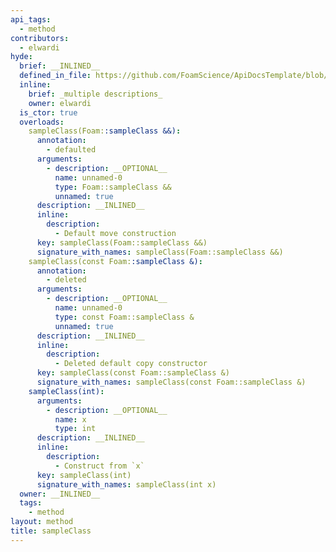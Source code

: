 ```yaml
---
api_tags:
  - method
contributors:
  - elwardi
hyde:
  brief: __INLINED__
  defined_in_file: https://github.com/FoamScience/ApiDocsTemplate/blob/main/code/lib2/sampleClass/sampleClass.H
  inline:
    brief: _multiple descriptions_
    owner: elwardi
  is_ctor: true
  overloads:
    sampleClass(Foam::sampleClass &&):
      annotation:
        - defaulted
      arguments:
        - description: __OPTIONAL__
          name: unnamed-0
          type: Foam::sampleClass &&
          unnamed: true
      description: __INLINED__
      inline:
        description:
          - Default move construction
      key: sampleClass(Foam::sampleClass &&)
      signature_with_names: sampleClass(Foam::sampleClass &&)
    sampleClass(const Foam::sampleClass &):
      annotation:
        - deleted
      arguments:
        - description: __OPTIONAL__
          name: unnamed-0
          type: const Foam::sampleClass &
          unnamed: true
      description: __INLINED__
      inline:
        description:
          - Deleted default copy constructor
      key: sampleClass(const Foam::sampleClass &)
      signature_with_names: sampleClass(const Foam::sampleClass &)
    sampleClass(int):
      arguments:
        - description: __OPTIONAL__
          name: x
          type: int
      description: __INLINED__
      inline:
        description:
          - Construct from `x`
      key: sampleClass(int)
      signature_with_names: sampleClass(int x)
  owner: __INLINED__
  tags:
    - method
layout: method
title: sampleClass
---
```

